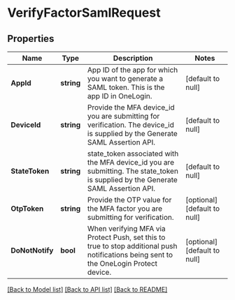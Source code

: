 # VerifyFactorSamlRequest

## Properties
Name | Type | Description | Notes
------------ | ------------- | ------------- | -------------
**AppId** | **string** | App ID of the app for which you want to generate a SAML token. This is the app ID in OneLogin. | [default to null]
**DeviceId** | **string** | Provide the MFA device_id you are submitting for verification. The device_id is supplied by the Generate SAML Assertion API. | [default to null]
**StateToken** | **string** | state_token associated with the MFA device_id you are submitting. The state_token is supplied by the Generate SAML Assertion API. | [default to null]
**OtpToken** | **string** | Provide the OTP value for the MFA factor you are submitting for verification. | [optional] [default to null]
**DoNotNotify** | **bool** | When verifying MFA via Protect Push, set this to true to stop additional push notifications being sent to the OneLogin Protect device. | [optional] [default to null]

[[Back to Model list]](../README.md#documentation-for-models) [[Back to API list]](../README.md#documentation-for-api-endpoints) [[Back to README]](../README.md)

